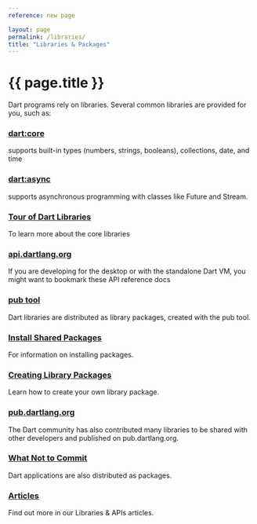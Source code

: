 ```yaml
---
reference: new page

layout: page
permalink: /libraries/
title: "Libraries & Packages"
---
```


# {{ page.title }}

Dart programs rely on libraries.  Several common libraries are provided for you, such as:

<div class="row">
  <div class="col-sm-6">
    <div class="card">
      <h3><a href="#">dart:core</a></h3>
      <p></p>supports built-in types (numbers, strings, booleans),
      collections, date, and time
    </div>
  </div>
  <div class="col-sm-6">
    <div class="card">
      <h3><a href="#">dart:async</a></h3>
      <p>supports asynchronous programming with classes like Future and Stream.</p>
    </div>
  </div>
  <div class="col-sm-6">
    <div class="card">
      <h3><a href="/guides/library-tour">Tour of Dart Libraries</a></h3>
      <p>To learn more about the core libraries</p>
    </div>
  </div>
  <div class="col-sm-6">
    <div class="card">
      <h3><a href="https://api.dartlang.org">api.dartlang.org</a></h3>
      <p>If you are developing for the desktop or with the standalone Dart VM, you might want to bookmark these API reference docs</p>
    </div>
  </div>
  <div class="col-sm-6">
    <div class="card">
      <h3><a href="#">pub tool</a></h3>
      <p>Dart libraries are distributed as library packages, created with the pub tool.</p>
    </div>
  </div>
  <div class="col-sm-6">
    <div class="card">
      <h3><a href="/tutorials/shared-pkgs">Install Shared Packages</a></h3>
      <p>For information on installing packages.</p>
    </div>
  </div>
  <div class="col-sm-6">
    <div class="card">
      <h3><a href="create-library-packages">Creating Library Packages</a></h3>
      <p>Learn how to create your own library package.</p>
    </div>
  </div>
  <div class="col-sm-6">
    <div class="card">
      <h3><a href="https://pub.dartlang.org/">pub.dartlang.org</a></h3>
      <p>The Dart community has also contributed many libraries to be shared with other developers and published on pub.dartlang.org.</p>
    </div>
  </div>
  <div class="col-sm-6">
    <div class="card">
      <h3><a href="private-files">What Not to Commit</a></h3>
      <p>Dart applications are also distributed as packages.</p>
    </div>
  </div>
  <div class="col-sm-6">
    <div class="card">
      <h3><a href="/articles">Articles</a></h3>
      <p>Find out more in our Libraries &amp; APIs articles.</p>
    </div>
  </div>
</div>

<!-- If you are developing for Flutter, bookmark the
[Flutter API docs](http://docs.flutter.io/).


Learn how to create your own library package with
[Creating Library Packages](create-library-packages).

The Dart community has also contributed many libraries to be shared
with other developers and published on
[pub.dartlang.org](https://pub.dartlang.org/)

Dart applications are also distributed as packages.
See [What Not to Commit](private-files).

You might also check out the [articles](/articles) listed under
"Libraries and APIs". -->

